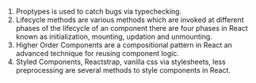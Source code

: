1.  Proptypes is used to catch bugs via typechecking.
2.  Lifecycle methods are various methods which are invoked at different phases of the lifecycle of an component there are four phases in React known as initialization, mounting, updation and unmounting.
3.  Higher Order Components are a compositional pattern in React an advanced technique for reusing component logic.
4.  Styled Components, Reactstrap, vanilla css via stylesheets, less preprocessing are several methods to style components in React.